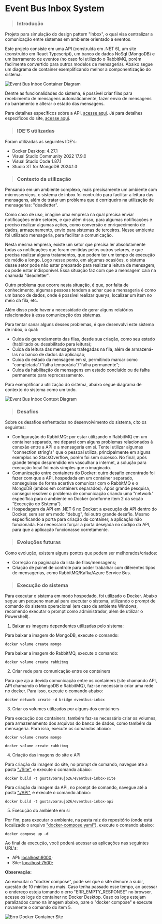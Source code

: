 # Event Bus Inbox System

> ### Introdução

Projeto para simulação do design pattern "Inbox", o qual visa centralizar a comunicação entre sistemas em ambiente orientado a eventos.

Este projeto consiste em uma API (construída em .NET 6), um site (construído em React Typescript), um banco de dados NoSql (MongoDB) e um barramento de eventos (no caso foi utilizado o RabbitMQ, porém facilmente convertido para outros modelos de mensageria). Abaixo segue um diagrama de container exemplificando melhor a componentização do sistema.

![Event Bus Inbox Container Diagram](./Diagrams/Images/EventBusInboxContainerDiagram.jpg)

Dentre as funcionalidades do sistema, é possível criar filas para recebimento de mensagens automaticamente, fazer envio de mensagens no barramento e alterar o estado das mensagens.

Para detalhes específicos sobre a API, [acesse aqui](https://github.com/GustavoAraujo26/eventbus-inbox/tree/master/API). Já para detalhes específicos do site, [acesse aqui](https://github.com/GustavoAraujo26/eventbus-inbox/tree/master/Site).

> ### IDE'S utilizadas

Foram utilizadas as seguintes IDE's:

- Docker Desktop: 4.27.1
- Visual Studio Community 2022 17.9.0
- Visual Studio Code 1.87.1
- Studio 3T for MongoDB 2024.1.0

> ### Contexto da utilização

Pensando em um ambiente complexo, mais precisamente um ambiente com microsserviços, o sistema de inbox foi contruído para facilitar a leitura das mensagens, além de tratar um problema que é corriqueiro na utilização de mensagerias: "deadletter".

Como caso de uso, imagine uma empresa na qual precisa enviar notificações entre setores, e que além disso, para algumas notificações é preciso realizar algumas ações, como conversão e enriquecimento de dados, armazenamento, envio para sistemas de terceiros. Nesse ambiente foi utilizado mensageria, para facilitar a comunicação.

Nesta mesma empresa, existe um setor que precisa ler absolutamente todas as notificações que foram emitidas pelos outros setores, e que precisa realizar alguns tratamentos, que podem ter um tempo de execução de médio a longo. Logo nesse ponto, em algumas ocasiões, o sistema desse setor pode não estar preparado para realizar a leitura da mensagem, ou pode estar indisponível. Essa situação faz com que a mensagem caia na chamada "deadletter".

Outro problema que ocorre nesta situação, é que, por falta de conhecimento, algumas pessoas tendem a achar que a mensageria é como um banco de dados, onde é possível realizar querys, localizar um item no meio da fila, etc.

Além disso pode haver a necessidade de gerar alguns relatórios relacionados à essa comunicação dos sistemas.

Para tentar sanar alguns desses problemas, é que desenvolvi este sistema de inbox, o qual:
- Cuida do gerenciamento das filas, desde sua criação, como seu estado (habilitado ou desabilitado para leitura);
- Cuida da leitura das mensagens trafegadas na fila, além de armazená-las no banco de dados da aplicação;
- Cuida do estado da mensagem em si, permitindo marcar como "completada"/"falha temporária"/"falha permanente";
- Cuida da habilitação de mensagens em estado concluído ou de falha permanente para reprocessamento.

Para exemplificar a utilização do sistema, abaixo segue diagrama de contexto do sistema como um todo.

![Event Bus Inbox Context Diagram](./Diagrams/Images/EventBusInboxContextDiagam.jpg)

> ### Desafios

Sobre os desafios enfrentados no desenvolvimento do sistema, cito os seguintes:

- Configuração do RabbitMQ: por estar utilizando o RabbitMQ em um container separado, me deparei com alguns problemas relacionados à conexão entre a API e a mensageria em si. Tentei utilizar algumas "connection string's" que o pessoal utiliza, principalmente em alguns exemplos no StackOverflow, porém foi sem sucesso. No final, após grande tempo desprendido em vasculhar a internet, a solução para execução local foi mais simples que o imaginado.
- Comunicação entre containers do Docker: outro desafio encontrado foi fazer com que a API, hospedada em um container separado, conseguisse de forma acertiva comunicar com o RabbitMQ e o MongoDB (ambos em containers separados). Após grande pesquisa, consegui resolver o problema de comunicação criando uma "network" específica para o ambiente no Docker (conforme item 2 da seção "Execução do Sistema").
- Hospedagem da API em .NET 6 no Docker: a execução da API dentro do Docker, sem ser em modo "debug", foi outro grande desafio. Mesmo especificando a porta para criação do container, a aplicação não funcionada. Foi necessário forçar a porta desejada no códipo da API, para que a aplicação funcionasse corretamente.

> ### Evoluções futuras

Como evolução, existem alguns pontos que podem ser melhorados/criados:

- Correção na paginação da lista de filas/mensagens;
- Criação de painel de controle para poder trabalhar com diferentes tipos de mensagerias, como RabbitMQ/Kafka/Azure Service Bus.

> ### Execução do sistema

Para executar o sistema em modo hospedado, foi utilizado o Docker. Abaixo segue um pequeno manual para executar o sistema, utilizando o prompt de comando do sistema operacional (em caso de ambiente Windows, recomendo executar o prompt como administrador, além de utilizar o Powershell).

1. Baixar as imagens dependentes utilizadas pelo sistema:

Para baixar a imagem do MongoDB, execute o comando:

``
docker volume create mongo
``

Para baixar a imagem do RabbitMQ, execute o comando:

``
docker volume create rabbitmq
``

2. Criar rede para comunicação entre os containers

Para que aja a devida comunicação entre os containers (site chamando API, API chamando o MongoDB e RabbitMQ), faz-se necessário criar uma rede no docker. Para isso, execute o comando abaixo:

``
docker network create -d bridge eventbus-inbox
``

3. Criar os volumes utilizados por alguns dos containers

Para execução dos containers, também faz-se necessário criar os volumes, para armazenamento dos arquivos do banco de dados, como também da mensageria. Para isso, execute os comandos abaixo:

``
docker volume create mongo
``

``
docker volume create rabbitmq
``

4. Criação das imagens do site e API

Para criação da imagem do site, no prompt de comando, navegue até a pasta ["./Site"](https://github.com/GustavoAraujo26/eventbus-inbox/tree/master/Site), e execute o comando abaixo:

``
docker build -t gustavoaraujo26/eventbus-inbox-site
``

Para criação da imagem da API, no prompt de comando, navegue até a pasta ["./API"](https://github.com/GustavoAraujo26/eventbus-inbox/tree/master/API), e execute o comando abaixo:

``
docker build -t gustavoaraujo26/eventbus-inbox-api
``

5. Execução do ambiente em si

Por fim, para executar o ambiente, na pasta raiz do repositório (onde está localizado o arquivo ["docker-compose.yaml"](https://github.com/GustavoAraujo26/eventbus-inbox/blob/master/docker-compose.yaml)), execute o comando abaixo:

``
docker compose up -d
``

Ao final da execução, você poderá acessar as aplicações nas seguintes URL's:

* API: [localhost:9000](http://localhost:9000);
* Site: [localhost:7500](http://localhost:7500);

**Observação:**

Ao executar o "docker compose", pode ser que o site demore a subir, questão de 10 minitos ou mais. Caso tenha passado esse tempo, ao acessar o endereço esteja tomando o erro "ERR_EMPTY_RESPONSE" no browser, acesse os logs do container no Docker Desktop. Caso os logs estejam paralizados como na imagem abaixo, pare o "docker compose" e execute novamente o comando do item 5.

![Erro Docker Container Site](/Images/DockerSiteError.png)